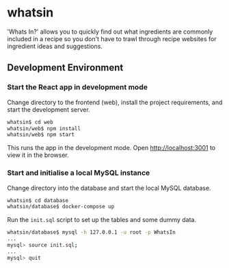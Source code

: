 # whatsin

'Whats In?' allows you to quickly find out what ingredients are commonly included in a recipe so you don't have to trawl through recipe websites for ingredient ideas and suggestions.

## Development Environment

### Start the React app in development mode

Change directory to the frontend (web), install the project requirements, and start the development server.

```bash
whatsin$ cd web
whatsin/web$ npm install
whatsin/web$ npm start
```

This runs the app in the development mode. Open [http://localhost:3001](http://localhost:3001) to view it in the browser.

### Start and initialise a local MySQL instance

Change directory into the database and start the local MySQL database.

```bash
whatsin$ cd database
whatsin/database$ docker-compose up
```

Run the `init.sql` script to set up the tables and some dummy data.

```bash
whatsin/database$ mysql -h 127.0.0.1 -u root -p WhatsIn
...
mysql> source init.sql;
...
mysql> quit
```

